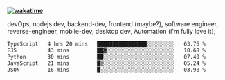 **[![wakatime](https://wakatime.com/badge/user/87646243-158a-4241-a3cb-668e1fa2dbb8.svg)](https://wakatime.com/@87646243-158a-4241-a3cb-668e1fa2dbb8?style=plastic)**


devOps, nodejs dev, backend-dev, frontend (maybe?), software engineer, reverse-engineer, mobile-dev, desktop dev, Automation (i'm fully love it), 

<!--START_SECTION:waka-->

```txt
TypeScript   4 hrs 20 mins   ████████████████░░░░░░░░░   63.76 %
EJS          43 mins         ██▓░░░░░░░░░░░░░░░░░░░░░░   10.68 %
Python       30 mins         ██░░░░░░░░░░░░░░░░░░░░░░░   07.40 %
JavaScript   21 mins         █▒░░░░░░░░░░░░░░░░░░░░░░░   05.24 %
JSON         16 mins         █░░░░░░░░░░░░░░░░░░░░░░░░   03.98 %
```

<!--END_SECTION:waka-->
